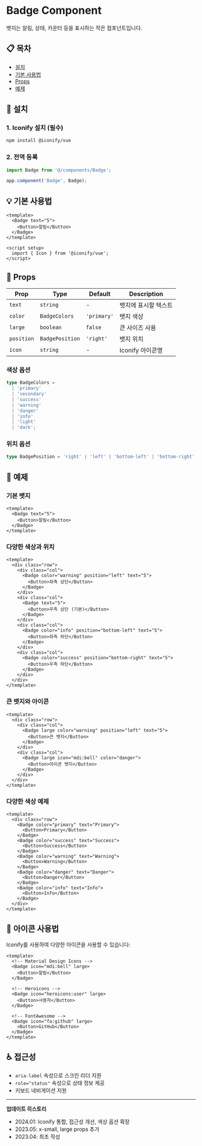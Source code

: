 # Badge Component

뱃지는 알림, 상태, 카운터 등을 표시하는 작은 컴포넌트입니다.

## 📋 목차

- [설치](#설치)
- [기본 사용법](#기본-사용법)
- [Props](#props)
- [예제](#예제)

## 🚀 설치

### 1. Iconify 설치 (필수)

```bash
npm install @iconify/vue
```

### 2. 전역 등록

```typescript
import Badge from '@/components/Badge';

app.component('Badge', Badge);
```

## 💡 기본 사용법

```vue
<template>
  <Badge text="5">
    <Button>알림</Button>
  </Badge>
</template>

<script setup>
  import { Icon } from '@iconify/vue';
</script>
```

## 📝 Props

| Prop       | Type            | Default     | Description          |
| ---------- | --------------- | ----------- | -------------------- |
| `text`     | `string`        | -           | 뱃지에 표시할 텍스트 |
| `color`    | `BadgeColors`   | `'primary'` | 뱃지 색상            |
| `large`    | `boolean`       | `false`     | 큰 사이즈 사용       |
| `position` | `BadgePosition` | `'right'`   | 뱃지 위치            |
| `icon`     | `string`        | -           | Iconify 아이콘명     |

### 색상 옵션

```typescript
type BadgeColors =
  | 'primary'
  | 'secondary'
  | 'success'
  | 'warning'
  | 'danger'
  | 'info'
  | 'light'
  | 'dark';
```

### 위치 옵션

```typescript
type BadgePosition = 'right' | 'left' | 'bottom-left' | 'bottom-right';
```

## 🎨 예제

### 기본 뱃지

```vue
<template>
  <Badge text="5">
    <Button>알림</Button>
  </Badge>
</template>
```

### 다양한 색상과 위치

```vue
<template>
  <div class="row">
    <div class="col">
      <Badge color="warning" position="left" text="5">
        <Button>좌측 상단</Button>
      </Badge>
    </div>
    <div class="col">
      <Badge text="5">
        <Button>우측 상단 (기본)</Button>
      </Badge>
    </div>
    <div class="col">
      <Badge color="info" position="bottom-left" text="5">
        <Button>좌측 하단</Button>
      </Badge>
    </div>
    <div class="col">
      <Badge color="success" position="bottom-right" text="5">
        <Button>우측 하단</Button>
      </Badge>
    </div>
  </div>
</template>
```

### 큰 뱃지와 아이콘

```vue
<template>
  <div class="row">
    <div class="col">
      <Badge large color="warning" position="left" text="5">
        <Button>큰 뱃지</Button>
      </Badge>
    </div>
    <div class="col">
      <Badge large icon="mdi:bell" color="danger">
        <Button>아이콘 뱃지</Button>
      </Badge>
    </div>
  </div>
</template>
```

### 다양한 색상 예제

```vue
<template>
  <div class="row">
    <Badge color="primary" text="Primary">
      <Button>Primary</Button>
    </Badge>
    <Badge color="success" text="Success">
      <Button>Success</Button>
    </Badge>
    <Badge color="warning" text="Warning">
      <Button>Warning</Button>
    </Badge>
    <Badge color="danger" text="Danger">
      <Button>Danger</Button>
    </Badge>
    <Badge color="info" text="Info">
      <Button>Info</Button>
    </Badge>
  </div>
</template>
```

## 🎯 아이콘 사용법

Iconify를 사용하여 다양한 아이콘을 사용할 수 있습니다:

```vue
<template>
  <!-- Material Design Icons -->
  <Badge icon="mdi:bell" large>
    <Button>알림</Button>
  </Badge>

  <!-- Heroicons -->
  <Badge icon="heroicons:user" large>
    <Button>사용자</Button>
  </Badge>

  <!-- FontAwesome -->
  <Badge icon="fa:github" large>
    <Button>GitHub</Button>
  </Badge>
</template>
```

## ♿ 접근성

- `aria-label` 속성으로 스크린 리더 지원
- `role="status"` 속성으로 상태 정보 제공
- 키보드 네비게이션 지원

---

**업데이트 히스토리**

- 2024.01: Iconify 통합, 접근성 개선, 색상 옵션 확장
- 2023.05: x-small, large props 추가
- 2023.04: 최초 작성

